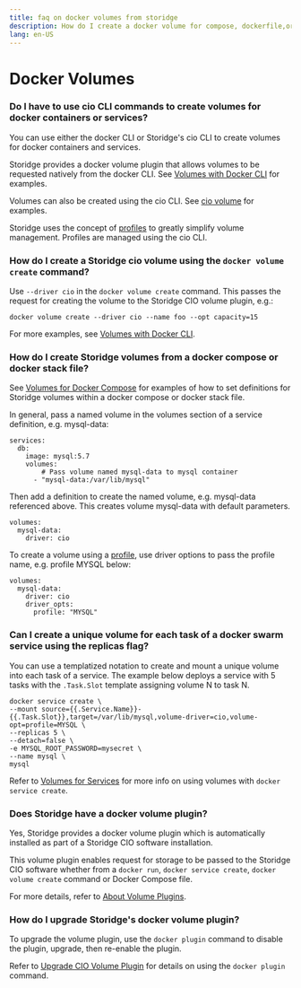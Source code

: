 ```yaml
---
title: faq on docker volumes from storidge
description: How do I create a docker volume for compose, dockerfile,or docker service?
lang: en-US
---
```


# Docker Volumes

### Do I have to use cio CLI commands to create volumes for docker containers or services?

You can use either the docker CLI or Storidge's cio CLI to create volumes for docker containers and services.

Storidge provides a docker volume plugin that allows volumes to be requested natively from the docker CLI. See [Volumes with Docker CLI](https://guide.storidge.com/getting_started/docker_volumes.html) for examples.

Volumes can also be created using the cio CLI. See [cio volume](https://docs.storidge.com/cio_cli/volume.html) for examples.

Storidge uses the concept of [profiles](https://guide.storidge.com/getting_started/why_profiles.html) to greatly simplify volume management. Profiles are managed using the cio CLI.

### How do I create a Storidge cio volume using the `docker volume create` command?

Use `--driver cio` in the `docker volume create` command. This passes the request for creating the volume to the Storidge CIO volume plugin, e.g.:

```
docker volume create --driver cio --name foo --opt capacity=15
```

For more examples, see [Volumes with Docker CLI](https://guide.storidge.com/getting_started/docker_volumes.html).

### How do I create Storidge volumes from a docker compose or docker stack file?

See [Volumes for Docker Compose](https://docs.storidge.com/docker_volumes/volumes_for_docker_compose.html) for examples of how to set definitions for Storidge volumes within a docker compose or docker stack file.  

In general, pass a named volume in the volumes section of a service definition, e.g. mysql-data:
```
services:
  db:
    image: mysql:5.7
    volumes:
        # Pass volume named mysql-data to mysql container
      - "mysql-data:/var/lib/mysql"
```

Then add a definition to create the named volume, e.g. mysql-data referenced above. This creates volume mysql-data with default parameters.

```
volumes:
  mysql-data:
    driver: cio
```

To create a volume using a [profile](https://guide.storidge.com/getting_started/why_profiles.html), use driver options to pass the profile name, e.g. profile MYSQL below:   

```
volumes:
  mysql-data:
    driver: cio
    driver_opts:
      profile: "MYSQL"
```

### Can I create a unique volume for each task of a docker swarm service using the replicas flag?

You can use a templatized notation to create and mount a unique volume into each task of a service. The example below deploys a service with 5 tasks with the `.Task.Slot` template assigning volume N to task N.

```
docker service create \
--mount source={{.Service.Name}}-{{.Task.Slot}},target=/var/lib/mysql,volume-driver=cio,volume-opt=profile=MYSQL \
--replicas 5 \
--detach=false \
-e MYSQL_ROOT_PASSWORD=mysecret \
--name mysql \
mysql
```

Refer to [Volumes for Services](https://docs.storidge.com/docker_volumes/volumes_for_services.html#create) for more info on using volumes with `docker service create`.

### Does Storidge have a docker volume plugin?

Yes, Storidge provides a docker volume plugin which is automatically installed as part of a Storidge CIO software installation.

This volume plugin enables request for storage to be passed to the Storidge CIO software whether from a `docker run`, `docker service create`, `docker volume create` command or Docker Compose file.  

For more details, refer to [About Volume Plugins](https://docs.storidge.com/docker_volumes/about_volume_plugins.html).

### How do I upgrade Storidge's docker volume plugin?

To upgrade the volume plugin, use the `docker plugin` command to disable the plugin, upgrade, then re-enable the plugin.

Refer to [Upgrade CIO Volume Plugin](https://docs.storidge.com/docker_volumes/upgrade_cio_volume_plugin.html) for details on using the `docker plugin` command.
